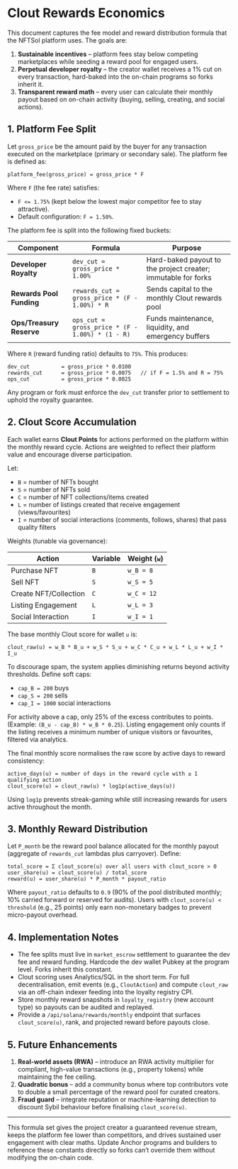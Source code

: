# Clout Rewards Economics

This document captures the fee model and reward distribution formula that the
NFTSol platform uses. The goals are:

1. **Sustainable incentives** – platform fees stay below competing marketplaces
   while seeding a reward pool for engaged users.
2. **Perpetual developer royalty** – the creator wallet receives a 1% cut on
   every transaction, hard-baked into the on-chain programs so forks inherit it.
3. **Transparent reward math** – every user can calculate their monthly payout
   based on on-chain activity (buying, selling, creating, and social actions).

## 1. Platform Fee Split

Let `gross_price` be the amount paid by the buyer for any transaction executed
on the marketplace (primary or secondary sale). The platform fee is defined as:

```
platform_fee(gross_price) = gross_price * F
```

Where `F` (the fee rate) satisfies:

- `F <= 1.75%` (kept below the lowest major competitor fee to stay attractive).
- Default configuration: `F = 1.50%`.

The platform fee is split into the following fixed buckets:

| Component                  | Formula                                   | Purpose                                       |
|---------------------------|--------------------------------------------|-----------------------------------------------|
| **Developer Royalty**     | `dev_cut = gross_price * 1.00%`            | Hard-baked payout to the project creater; immutable for forks |
| **Rewards Pool Funding**  | `rewards_cut = gross_price * (F - 1.00%) * R` | Sends capital to the monthly Clout rewards pool |
| **Ops/Treasury Reserve**  | `ops_cut = gross_price * (F - 1.00%) * (1 - R)` | Funds maintenance, liquidity, and emergency buffers |

Where `R` (reward funding ratio) defaults to `75%`. This produces:

```
dev_cut          = gross_price * 0.0100
rewards_cut      = gross_price * 0.0075   // if F = 1.5% and R = 75%
ops_cut          = gross_price * 0.0025
```

Any program or fork must enforce the `dev_cut` transfer prior to settlement to
uphold the royalty guarantee.

## 2. Clout Score Accumulation

Each wallet earns **Clout Points** for actions performed on the platform within
the monthly reward cycle. Actions are weighted to reflect their platform value
and encourage diverse participation.

Let:

- `B` = number of NFTs bought
- `S` = number of NFTs sold
- `C` = number of NFT collections/items created
- `L` = number of listings created that receive engagement (views/favourites)
- `I` = number of social interactions (comments, follows, shares) that pass quality filters

Weights (tunable via governance):

| Action                | Variable | Weight (`w`) |
|-----------------------|----------|--------------|
| Purchase NFT          | `B`      | `w_B = 8`    |
| Sell NFT              | `S`      | `w_S = 5`    |
| Create NFT/Collection | `C`      | `w_C = 12`   |
| Listing Engagement    | `L`      | `w_L = 3`    |
| Social Interaction    | `I`      | `w_I = 1`    |

The base monthly Clout score for wallet `u` is:

```
clout_raw(u) = w_B * B_u + w_S * S_u + w_C * C_u + w_L * L_u + w_I * I_u
```

To discourage spam, the system applies diminishing returns beyond activity
thresholds. Define soft caps:

- `cap_B = 200` buys
- `cap_S = 200` sells
- `cap_I = 1000` social interactions

For activity above a cap, only 25% of the excess contributes to points. (Example: `(B_u - cap_B) * w_B * 0.25`). Listing engagement only counts if the listing receives a minimum number of unique visitors or favourites, filtered via analytics.

The final monthly score normalises the raw score by active days to reward
consistency:

```
active_days(u) = number of days in the reward cycle with ≥ 1 qualifying action
clout_score(u) = clout_raw(u) * log1p(active_days(u))
```

Using `log1p` prevents streak-gaming while still increasing rewards for users
active throughout the month.

## 3. Monthly Reward Distribution

Let `P_month` be the reward pool balance allocated for the monthly payout
(aggregate of `rewards_cut` lambdas plus carryover). Define:

```
total_score = Σ clout_score(u) over all users with clout_score > 0
user_share(u) = clout_score(u) / total_score
reward(u) = user_share(u) * P_month * payout_ratio
```

Where `payout_ratio` defaults to `0.9` (90% of the pool distributed monthly;
10% carried forward or reserved for audits). Users with `clout_score(u) < threshold` (e.g., 25 points) only earn non-monetary badges to prevent micro-payout overhead.

## 4. Implementation Notes

- The fee splits must live in `market_escrow` settlement to guarantee the dev fee and reward funding. Hardcode the dev wallet Pubkey at the program level. Forks inherit this constant.
- Clout scoring uses Analytics/SQL in the short term. For full decentralisation, emit events (e.g., `CloutAction`) and compute `clout_raw` via an off-chain indexer feeding into the loyalty registry CPI.
- Store monthly reward snapshots in `loyalty_registry` (new account type) so payouts can be audited and replayed.
- Provide a `/api/solana/rewards/monthly` endpoint that surfaces `clout_score(u)`, rank, and projected reward before payouts close.

## 5. Future Enhancements

1. **Real-world assets (RWA)** – introduce an RWA activity multiplier for compliant, high-value transactions (e.g., property tokens) while maintaining the fee ceiling.
2. **Quadratic bonus** – add a community bonus where top contributors vote to double a small percentage of the reward pool for curated creators.
3. **Fraud guard** – integrate reputation or machine-learning detection to discount Sybil behaviour before finalising `clout_score(u)`.

---

This formula set gives the project creator a guaranteed revenue stream, keeps the platform fee lower than competitors, and drives sustained user engagement with clear maths. Update Anchor programs and builders to reference these constants directly so forks can’t override them without modifying the on-chain code. 
